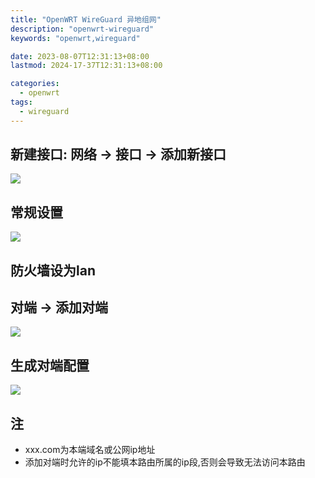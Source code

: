 ```yaml
---
title: "OpenWRT WireGuard 异地组网"
description: "openwrt-wireguard"
keywords: "openwrt,wireguard"

date: 2023-08-07T12:31:13+08:00
lastmod: 2024-17-37T12:31:13+08:00

categories:
  - openwrt
tags:
  - wireguard
---
```


## 新建接口: 网络 -> 接口 -> 添加新接口
![](add_interface.png)
## 常规设置
![](setting.png)
## 防火墙设为lan
## 对端 -> 添加对端
![](add_node.png)
## 生成对端配置
![](generate_node.png)

## 注
- xxx.com为本端域名或公网ip地址
- 添加对端时允许的ip不能填本路由所属的ip段,否则会导致无法访问本路由